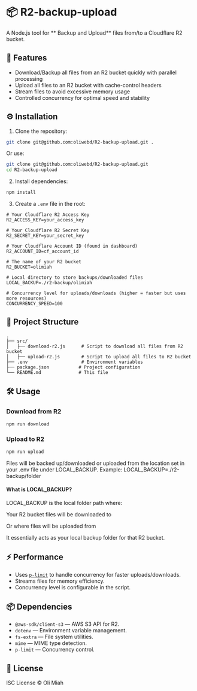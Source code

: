
# 📦 R2-backup-upload

A Node.js tool for ** Backup and Upload** files from/to a Cloudflare R2 bucket.

## 🚀 Features
- Download/Backup all files from an R2 bucket quickly with parallel processing
- Upload all files to an R2 bucket with cache-control headers
- Stream files to avoid excessive memory usage
- Controlled concurrency for optimal speed and stability

## ⚙️ Installation

1. Clone the repository:
```bash
git clone git@github.com:oliwebd/R2-backup-upload.git .

```
Or use:
```bash
git clone git@github.com:oliwebd/R2-backup-upload.git
cd R2-backup-upload

```

2. Install dependencies:
```bash
npm install
```

3. Create a `.env` file in the root:
```env
# Your Cloudflare R2 Access Key
R2_ACCESS_KEY=your_access_key

# Your Cloudflare R2 Secret Key
R2_SECRET_KEY=your_secret_key

# Your Cloudflare Account ID (found in dashboard)
R2_ACCOUNT_ID=cf_account_id

# The name of your R2 bucket
R2_BUCKET=olimiah

# Local directory to store backups/downloaded files
LOCAL_BACKUP=./r2-backup/olimiah

# Concurrency level for uploads/downloads (higher = faster but uses more resources)
CONCURRENCY_SPEED=100
```

## 📂 Project Structure
```
.
├── src/
│   ├── download-r2.js      # Script to download all files from R2 bucket
│   ├── upload-r2.js        # Script to upload all files to R2 bucket
├── .env                    # Environment variables
├── package.json           # Project configuration
└── README.md              # This file
```

## 🛠 Usage

### Download from R2
```bash
npm run download
```

### Upload to R2
```bash
npm run upload
```
Files will be backed up/downloaded or uploaded from the location set in your .env file under LOCAL_BACKUP.
Example:
LOCAL_BACKUP=./r2-backup/folder 

#### What is LOCAL_BACKUP?

LOCAL_BACKUP is the local folder path where:

Your R2 bucket files will be downloaded to

Or where files will be uploaded from

It essentially acts as your local backup folder for that R2 bucket.

## ⚡ Performance
- Uses [`p-limit`](https://www.npmjs.com/package/p-limit) to handle concurrency for faster uploads/downloads.
- Streams files for memory efficiency.
- Concurrency level is configurable in the script.

## 📦 Dependencies
- `@aws-sdk/client-s3` — AWS S3 API for R2.
- `dotenv` — Environment variable management.
- `fs-extra` — File system utilities.
- `mime` — MIME type detection.
- `p-limit` — Concurrency control.

## 📝 License
ISC License © Oli Miah
